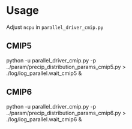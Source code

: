 # Usage

Adjust `ncpu` in `parallel_driver_cmip.py`

## CMIP5
python -u parallel_driver_cmip.py  -p ../param/precip_distribution_params_cmip5.py > ./log/log_parallel.wait_cmip5 &

## CMIP6
python -u parallel_driver_cmip.py -p ../param/precip_distribution_params_cmip6.py  > ./log/log_parallel.wait_cmip6 &
